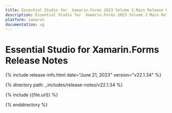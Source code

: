 ```yaml
---
title: Essential Studio for  Xamarin.Forms 2023 Volume 2 Main Release Release Notes  
description: Essential Studio for  Xamarin.Forms 2023 Volume 2 Main Release Release Notes  
platform: xamarin
documentation: ug
---
```


# Essential Studio for  Xamarin.Forms  Release Notes  

{% include release-info.html date="June 21, 2023"  version="v22.1.34" %} 

{% directory path: _includes/release-notes/v22.1.34 %}

{% include {{file.url}} %}

{% enddirectory %}